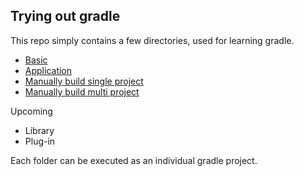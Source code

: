 ## Trying out gradle

This repo simply contains a few directories, used for learning gradle.

* [Basic](https://github.com/pvi-axelor/Trying-out-gradle/tree/main/gradle-basic)
* [Application](https://github.com/pvi-axelor/Trying-out-gradle/tree/main/gradle-java-application)
* [Manually build single project](https://github.com/pvi-axelor/Trying-out-gradle/tree/main/gradle-custom-build)
* [Manually build multi project](https://github.com/pvi-axelor/Trying-out-gradle/tree/main/gradle-custom-multi-project)

Upcoming
* Library
* Plug-in

Each folder can be executed as an individual gradle project.